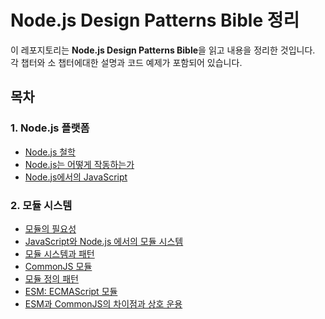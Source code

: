 # Node.js Design Patterns Bible 정리

이 레포지토리는 **Node.js Design Patterns Bible**을 읽고 내용을 정리한 것입니다.
각 챕터와 소 챕터에대한 설명과 코드 예제가 포함되어 있습니다.

## 목차

### 1. Node.js 플랫폼

- [Node.js 철학](ch-1-nodejs-platform/1.md)
- [Node.js는 어떻게 작동하는가](ch-1-nodejs-platform/2.md)
- [Node.js에서의 JavaScript](ch-1-nodejs-platform/3.md)

### 2. 모듈 시스템

- [모듈의 필요성](ch-2-module-system/1.md)
- [JavaScript와 Node.js 에서의 모듈 시스템](ch-2-module-system/2.md)
- [모듈 시스템과 패턴](ch-2-module-system/3.md)
- [CommonJS 모듈](ch-2-module-system/4.md)
- [모듈 정의 패턴](ch-2-module-system/5.md)
- [ESM: ECMAScript 모듈](ch-2-module-system/6.md)
- [ESM과 CommonJS의 차이점과 상호 운용](ch-2-module-system/7.md)
